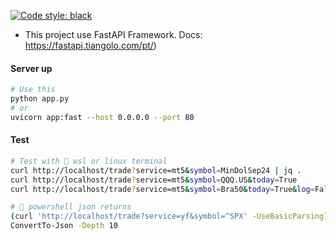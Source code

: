 [![Code style: black](https://img.shields.io/badge/code%20style-black-000000.svg)](https://github.com/psf/black)

- This project use FastAPI Framework. Docs: https://fastapi.tiangolo.com/pt/)

#### Server up

```bash
# Use this
python app.py
# or
uvicorn app:fast --host 0.0.0.0 --port 80
```

#### Test

```bash
# Test with 🤩 wsl or linux terminal
curl http://localhost/trade?service=mt5&symbol=MinDolSep24 | jq .
curl http://localhost/trade?service=mt5&symbol=QQQ.US&today=True
curl http://localhost/trade?service=mt5&symbol=Bra50&today=True&log=False

# 🤬 powershell json returns
(curl 'http://localhost/trade?service=yf&symbol=^SPX' -UseBasicParsing).Content | ConvertFrom-Json | 
ConvertTo-Json -Depth 10
```
